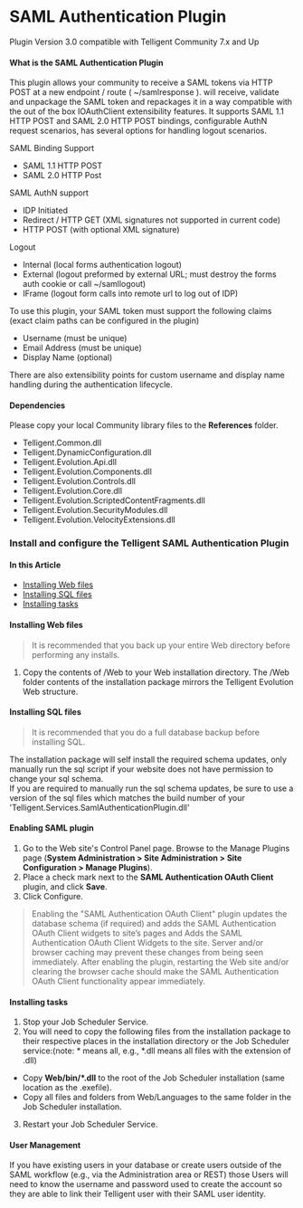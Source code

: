 # SAML Authentication Plugin

Plugin Version 3.0 compatible with Telligent Community 7.x and Up

#### What is the SAML Authentication Plugin

This plugin allows your community to receive a SAML tokens via HTTP POST at a new endpoint / route ( ~/samlresponse ).
will receive, validate and unpackage the SAML token and repackages it in a way compatible with the out of the box IOAuthClient extensibility features.  It supports 
SAML 1.1 HTTP POST and SAML 2.0 HTTP POST bindings, configurable AuthN request scenarios, has several options for handling logout scenarios.

SAML Binding Support
- SAML 1.1 HTTP POST
- SAML 2.0 HTTP Post

SAML AuthN support
- IDP Initiated
- Redirect / HTTP GET (XML signatures not supported in current code)
- HTTP POST (with optional XML signature)

Logout
- Internal (local forms authentication logout)
- External (logout preformed by external URL; must destroy the forms auth cookie or call ~/samllogout)
- IFrame (logout form calls into remote url to log out of IDP)

To use this plugin, your SAML token must support the following claims (exact claim paths can be configured  in the plugin)
- Username (must be unique)
- Email Address (must be unique)
- Display Name (optional)

There are also extensibility points for custom username and display name handling during the authentication  lifecycle.



#### Dependencies

Please copy your local Community library files to the **References** folder. 

- Telligent.Common.dll
- Telligent.DynamicConfiguration.dll
- Telligent.Evolution.Api.dll
- Telligent.Evolution.Components.dll
- Telligent.Evolution.Controls.dll
- Telligent.Evolution.Core.dll
- Telligent.Evolution.ScriptedContentFragments.dll
- Telligent.Evolution.SecurityModules.dll
- Telligent.Evolution.VelocityExtensions.dll

### Install and configure the Telligent SAML Authentication Plugin

#### In this Article

- [Installing Web files](#installing-web-files)
- [Installing SQL files](#installing-sql-files)
- [Installing tasks](#installing-tasks)

#### Installing Web files

> It is recommended that you back up your entire Web directory before performing any installs.

1. Copy the contents of /Web to your Web installation directory.  The /Web folder contents of the installation package mirrors the Telligent Evolution Web structure.


#### Installing SQL files

> It is recommended that you do a full database backup before installing SQL.

The installation package will self install the required schema updates, only manually run the sql script if your website does not have permission to change your sql schema.  
If you are required to manually run the sql schema updates, be sure to use a version of the sql files which matches the build number of your 'Telligent.Services.SamlAuthenticationPlugin.dll'

#### Enabling SAML plugin

1. Go to the Web site's Control Panel page. Browse to the Manage Plugins page (**System Administration > Site Administration > Site Configuration > Manage Plugins**).
2. Place a check mark next to the **SAML Authentication OAuth Client** plugin, and click **Save**.
3. Click Configure.  

[//]: # (TODO Configuration Information)

> Enabling the "SAML Authentication OAuth Client" plugin updates the database schema (if required) and adds the SAML Authentication OAuth Client widgets to site’s pages and Adds the SAML Authentication OAuth Client Widgets to the site. Server and/or browser caching may prevent these changes from being seen immediately. After enabling the plugin, restarting the Web site and/or clearing the browser cache should make the SAML Authentication OAuth Client functionality appear immediately.

#### Installing tasks

1. Stop your Job Scheduler Service.
2. You will need to copy the following files from the installation package to their respective places in the installation directory or the Job Scheduler service:(note: * means all, e.g., *.dll means all files with the extension of .dll)
  - Copy **Web/bin/&#42;.dll** to the root of the Job Scheduler installation (same location as the .exefile).
  - Copy all files and folders from Web/Languages to the same folder in the Job Scheduler installation.
3. Restart your Job Scheduler Service.

#### User Management
If you have existing users in your database or create users outside of the SAML workflow (e.g., via the Administration area or REST) those Users will need to know the username and password used to create the account so they are able to link their Telligent user with their SAML user identity.
